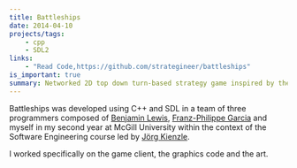 ```yaml
---
title: Battleships
date: 2014-04-10
projects/tags:
    - cpp
    - SDL2
links:
    - "Read Code,https://github.com/strategineer/battleships"
is_important: true
summary: Networked 2D top down turn-based strategy game inspired by the Battleships board game.
---
```

Battleships was developed using C++ and SDL in a team of three programmers composed of [Benjamin Lewis](https://github.com/ben-zen), [Franz-Philippe Garcia](https://github.com/franzpgarcia) and myself in my second year at McGill University within the context of the Software Engineering course led by [Jörg Kienzle](https://www.cs.mcgill.ca/~joerg/Home/Jorgs_Home.html).

I worked specifically on the game client, the graphics code and the art.
